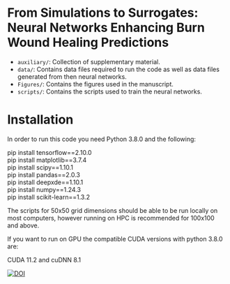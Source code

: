 # From Simulations to Surrogates: Neural Networks Enhancing Burn Wound Healing Predictions

- <code>auxiliary/</code>: Collection of supplementary material.
- <code>data/</code>: Contains data files required to run the code as well as data files generated from then neural networks.
- <code>Figures/</code>: Contains the figures used in the manuscript.
- <code>scripts/</code>: Contains the scripts used to train the neural networks.

# Installation

In order to run this code you need Python 3.8.0 and the following:

pip install tensorflow==2.10.0 <br /> 
pip install matplotlib==3.7.4 <br /> 
pip install scipy==1.10.1 <br /> 
pip install pandas==2.0.3 <br /> 
pip install deepxde==1.10.1 <br /> 
pip install numpy==1.24.3 <br /> 
pip install scikit-learn==1.3.2 <br /> 

The scripts for 50x50 grid dimensions should be able to be run locally on most computers, however running on HPC is recommended for 100x100 and above.

If you want to run on GPU the compatible CUDA versions with python 3.8.0 are:

CUDA 11.2 and cuDNN 8.1

[![DOI](https://zenodo.org/badge/DOI/10.5281/zenodo.13867717.svg)](https://doi.org/10.5281/zenodo.13867717)
